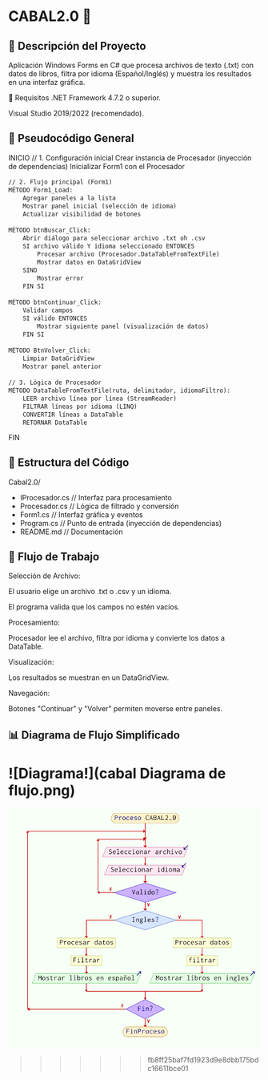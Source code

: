 # CABAL2.0 📖 
## 🚀 Descripción del Proyecto
Aplicación Windows Forms en C# que procesa archivos de texto (.txt) con datos de libros, filtra por idioma (Español/Inglés) y muestra los resultados en una interfaz gráfica.

🔧 Requisitos
.NET Framework 4.7.2 o superior.

Visual Studio 2019/2022 (recomendado).

## 🧠 Pseudocódigo General

INICIO
    // 1. Configuración inicial
    Crear instancia de Procesador (inyección de dependencias)
    Inicializar Form1 con el Procesador

    // 2. Flujo principal (Form1)
    MÉTODO Form1_Load:
        Agregar paneles a la lista
        Mostrar panel inicial (selección de idioma)
        Actualizar visibilidad de botones

    MÉTODO btnBuscar_Click:
        Abrir diálogo para seleccionar archivo .txt oh .csv
        SI archivo válido Y idioma seleccionado ENTONCES
            Procesar archivo (Procesador.DataTableFromTextFile)
            Mostrar datos en DataGridView
        SINO
            Mostrar error
        FIN SI

    MÉTODO btnContinuar_Click:
        Validar campos
        SI válido ENTONCES
            Mostrar siguiente panel (visualización de datos)
        FIN SI

    MÉTODO BtnVolver_Click:
        Limpiar DataGridView
        Mostrar panel anterior

    // 3. Lógica de Procesador
    MÉTODO DataTableFromTextFile(ruta, delimitador, idiomaFiltro):
        LEER archivo línea por línea (StreamReader)
        FILTRAR líneas por idioma (LINQ)
        CONVERTIR líneas a DataTable
        RETORNAR DataTable
FIN

## 📂 Estructura del Código
Cabal2.0/
- IProcesador.cs            // Interfaz para procesamiento
- Procesador.cs             // Lógica de filtrado y conversión
- Form1.cs                  // Interfaz gráfica y eventos
- Program.cs                // Punto de entrada (inyección de dependencias)
- README.md                 // Documentación

## 🔄 Flujo de Trabajo
Selección de Archivo:

El usuario elige un archivo .txt o .csv y un idioma.

El programa valida que los campos no estén vacíos.

Procesamiento:

Procesador lee el archivo, filtra por idioma y convierte los datos a DataTable.

Visualización:

Los resultados se muestran en un DataGridView.

Navegación:

Botones "Continuar" y "Volver" permiten moverse entre paneles.

## 📊 Diagrama de Flujo Simplificado

![Diagrama!](cabal Diagrama de flujo.png)
=======
![Diagrama](Diagrama.png)

>>>>>>> fb8ff25baf7fd1923d9e8dbb175bdc16611bce01

